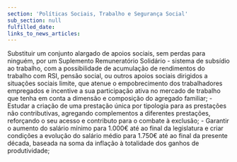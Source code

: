 ```yaml
---
section: 'Políticas Sociais, Trabalho e Segurança Social'
sub_section: null
fulfilled_date:
links_to_news_articles:
---
```


Substituir um conjunto alargado de apoios sociais, sem perdas para ninguém, por um Suplemento Remuneratório Solidário - sistema de subsídio ao trabalho, com a possibilidade de acumulação de rendimentos do trabalho com RSI, pensão social, ou outros apoios sociais dirigidos a situações sociais limite, que atenue o empobrecimento dos trabalhadores empregados e incentive a sua participação ativa no mercado de trabalho que tenha em conta a dimensão e composição do agregado familiar; - Estudar a criação de uma prestação única por tipologia para as prestações não contributivas, agregando complementos a diferentes prestações, reforçando o seu acesso e contributo para o combate à exclusão; - Garantir o aumento do salário mínimo para 1.000€ até ao final da legislatura e criar condições a evolução do salário médio para 1.750€ até ao final da presente década, baseada na soma da inflação à totalidade dos ganhos de produtividade;